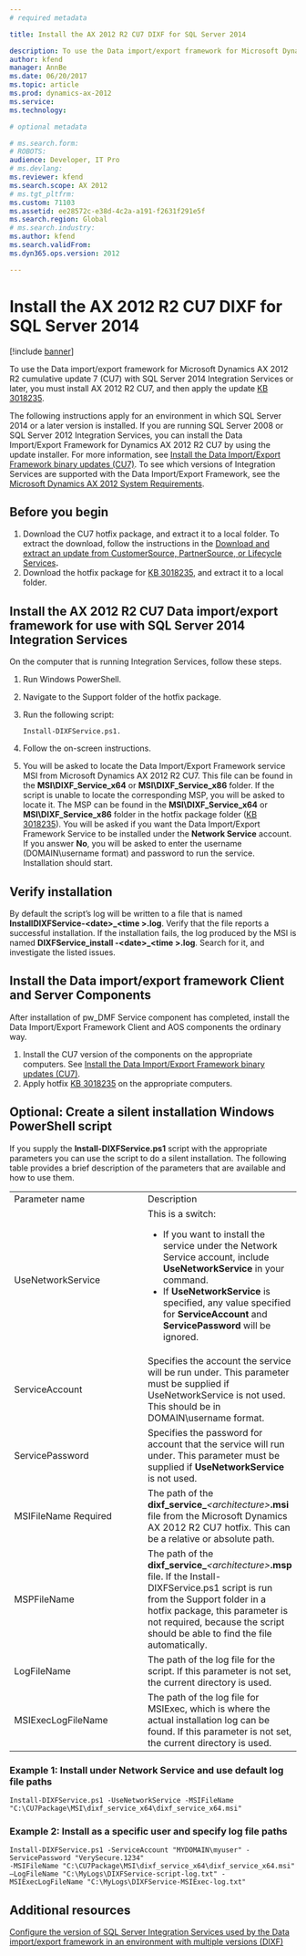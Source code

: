 ```yaml
---
# required metadata

title: Install the AX 2012 R2 CU7 DIXF for SQL Server 2014

description: To use the Data import/export framework for Microsoft Dynamics AX 2012 R2 cumulative update 7 (CU7) with SQL Server 2014 Integration Services or later, you must install AX 2012 R2 CU7, and then apply update KB 3018235KB 3018235.
author: kfend
manager: AnnBe
ms.date: 06/20/2017
ms.topic: article
ms.prod: dynamics-ax-2012 
ms.service:
ms.technology:

# optional metadata

# ms.search.form: 
# ROBOTS: 
audience: Developer, IT Pro
# ms.devlang: 
ms.reviewer: kfend
ms.search.scope: AX 2012
# ms.tgt_pltfrm: 
ms.custom: 71103
ms.assetid: ee28572c-e38d-4c2a-a191-f2631f291e5f
ms.search.region: Global
# ms.search.industry: 
ms.author: kfend
ms.search.validFrom: 
ms.dyn365.ops.version: 2012

---
```


# Install the AX 2012 R2 CU7 DIXF for SQL Server 2014

[!include [banner](../../includes/banner.md)]

To use the Data import/export framework for Microsoft Dynamics AX 2012 R2 cumulative update 7 (CU7) with SQL Server 2014 Integration Services or later, you must install AX 2012 R2 CU7, and then apply the update <a href="https://mbs2.microsoft.com/Knowledgebase/KBDisplay.aspx?scid=kb;en-us;3018235">KB 3018235</a>.

The following instructions apply for an environment in which SQL Server 2014 or a later version is installed. If you are running SQL Server 2008 or SQL Server 2012 Integration Services, you can install the Data Import/Export Framework for Dynamics AX 2012 R2 CU7 by using the update installer. For more information, see [Install the Data Import/Export Framework binary updates (CU7)](https://technet.microsoft.com/en-us/library/hh538446.aspx#DIXFInstall). To see which versions of Integration Services are supported with the Data Import/Export Framework, see the [Microsoft Dynamics AX 2012 System Requirements](http://go.microsoft.com/fwlink/?LinkId=165377).

## Before you begin
1.  Download the CU7 hotfix package, and extract it to a local folder. To extract the download, follow the instructions in the [Download and extract an update from CustomerSource, PartnerSource, or Lifecycle Services](https://technet.microsoft.com/en-us/library/hh538446.aspx#Download)**.**
2.  Download the hotfix package for [KB 3018235](https://mbs2.microsoft.com/Knowledgebase/KBDisplay.aspx?scid=kb;en-us;3018235), and extract it to a local folder.

## Install the AX 2012 R2 CU7 Data import/export framework for use with SQL Server 2014 Integration Services
On the computer that is running Integration Services, follow these steps.

1.  Run Windows PowerShell.
2.  Navigate to the Support folder of the hotfix package.
3.  Run the following script:

        Install-DIXFService.ps1.

4.  Follow the on-screen instructions.
5.  You will be asked to locate the Data Import/Export Framework service MSI from Microsoft Dynamics AX 2012 R2 CU7. This file can be found in the **MSI\\DIXF\_Service\_x64** or **MSI\\DIXF\_Service\_x86** folder. If the script is unable to locate the corresponding MSP, you will be asked to locate it. The MSP can be found in the **MSI\\DIXF\_Service\_x64** or **MSI\\DIXF\_Service\_x86** folder in the hotfix package folder ([KB 3018235](https://mbs2.microsoft.com/Knowledgebase/KBDisplay.aspx?scid=kb;en-us;3018235)). You will be asked if you want the Data Import/Export Framework Service to be installed under the **Network Service** account. If you answer **No**, you will be asked to enter the username (DOMAIN\\username format) and password to run the service. Installation should start.

## Verify installation
By default the script’s log will be written to a file that is named **InstallDIXFService-&lt;date&gt;\_&lt;time &gt;.log**. Verify that the file reports a successful installation. If the installation fails, the log produced by the MSI is named **DIXFService\_install -&lt;date&gt;\_&lt;time &gt;.log**. Search for it, and investigate the listed issues.

## Install the Data import/export framework Client and Server Components
After installation of pw\_DMF Service component has completed, install the Data Import/Export Framework Client and AOS components the ordinary way.

1.  Install the CU7 version of the components on the appropriate computers. See [Install the Data Import/Export Framework binary updates (CU7)](https://technet.microsoft.com/en-us/library/hh538446.aspx#DIXFInstall).
2.  Apply hotfix [KB 3018235](https://mbs2.microsoft.com/Knowledgebase/KBDisplay.aspx?scid=kb;en-us;3018235) on the appropriate computers.

## Optional: Create a silent installation Windows PowerShell script
If you supply the **Install-DIXFService.ps1** script with the appropriate parameters you can use the script to do a silent installation. The following table provides a brief description of the parameters that are available and how to use them.

<table>
<colgroup>
<col width="50%" />
<col width="50%" />
</colgroup>
<tbody>
<tr class="odd">
<td>Parameter name</td>
<td>Description</td>
</tr>
<tr class="even">
<td>UseNetworkService</td>
<td>This is a switch:
<ul>
<li>If you want to install the service under the Network Service account, include <strong>UseNetworkService</strong> in your command.</li>
<li>If <strong>UseNetworkService</strong> is specified, any value specified for <strong>ServiceAccount</strong> and <strong>ServicePassword</strong> will be ignored.</li>
</ul></td>
</tr>
<tr class="odd">
<td>ServiceAccount</td>
<td>Specifies the account the service will be run under. This parameter must be supplied if UseNetworkService is not used. This should be in DOMAIN\username format.</td>
</tr>
<tr class="even">
<td>ServicePassword</td>
<td>Specifies the password for account that the service will run under. This parameter must be supplied if <strong>UseNetworkService</strong> is not used.</td>
</tr>
<tr class="odd">
<td>MSIFileName Required</td>
<td>The path of the <strong>dixf_service_</strong><em>&lt;architecture&gt;</em><strong>.msi</strong> file from the Microsoft Dynamics AX 2012 R2 CU7 hotfix. This can be a relative or absolute path.</td>
</tr>
<tr class="even">
<td>MSPFileName</td>
<td>The path of the <strong>dixf_service_</strong><em>&lt;architecture&gt;</em><strong>.msp</strong> file. If the Install-DIXFService.ps1 script is run from the Support folder in a hotfix package, this parameter is not required, because the script should be able to find the file automatically.</td>
</tr>
<tr class="odd">
<td>LogFileName</td>
<td>The path of the log file for the script. If this parameter is not set, the current directory is used.</td>
</tr>
<tr class="even">
<td>MSIExecLogFileName</td>
<td>The path of the log file for MSIExec, which is where the actual installation log can be found. If this parameter is not set, the current directory is used.</td>
</tr>
</tbody>
</table>



### Example 1: Install under Network Service and use default log file paths

    Install-DIXFService.ps1 -UseNetworkService -MSIFileName "C:\CU7Package\MSI\dixf_service_x64\dixf_service_x64.msi"

### Example 2: Install as a specific user and specify log file paths

    Install-DIXFService.ps1 -ServiceAccount "MYDOMAIN\myuser" -ServicePassword "VerySecure.1234" 
    -MSIFileName "C:\CU7Package\MSI\dixf_service_x64\dixf_service_x64.msi" 
    –LogFileName "C:\MyLogs\DIXFService-script-log.txt" -MSIExecLogFileName "C:\MyLogs\DIXFService-MSIExec-log.txt"

Additional resources
--------

[Configure the version of SQL Server Integration Services used by the Data import/export framework in an environment with multiple versions (DIXF)](configure-sql-server-integration-services-multiple-versions-dixf.md)



